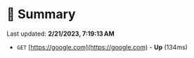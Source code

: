 # 📖 Summary
Last updated: **2/21/2023, 7:19:13 AM**

- `GET` [https://google.com](https://google.com) - **Up** (134ms)
